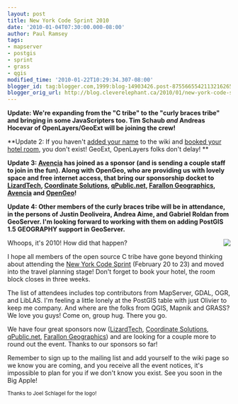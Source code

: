```yaml
---
layout: post
title: New York Code Sprint 2010
date: '2010-01-04T07:30:00.000-08:00'
author: Paul Ramsey
tags:
- mapserver
- postgis
- sprint
- grass
- qgis
modified_time: '2010-01-22T10:29:34.307-08:00'
blogger_id: tag:blogger.com,1999:blog-14903426.post-8755665542113216265
blogger_orig_url: http://blog.cleverelephant.ca/2010/01/new-york-code-sprint-2010.html
---
```


**Update: We're expanding from the "C tribe" to the "curly  braces tribe" and bringing in some JavaScripters too. Tim Schaub *and* Andreas Hocevar of OpenLayers/GeoExt will be joining the crew!**

**Update 2: If you haven't [added your name](http://wiki.osgeo.org/wiki/New_York_Code_Sprint_2010#Participation) to the wiki and [booked your hotel room](http://wiki.osgeo.org/wiki/New_York_Code_Sprint_2010#Hotel), you don't exist! GeoExt, OpenLayers folks don't delay! **

**Update 3: [Avencia](http://www.avencia.com/) has joined as a sponsor (and is sending a couple staff to join in the fun). Along with OpenGeo, who are providing us with lovely space and free internet access, that bring our sponsorship docket to [LizardTech](http://www.lizardtech.com/), [Coordinate Solutions](http://www.coordinatesolutions.com), [qPublic.net](http://www.qpublic.net/), [Farallon Geographics](http://fargeo.com/), [Avencia](http://www.avencia.com/) and [OpenGeo](http://oepngeo.org/)!**

**Update 4: Other members of the curly braces tribe will be in attendance, in the persons of Justin Deoliveira, Andrea Aime, and Gabriel Roldan from GeoServer. I'm looking forward to working with them on adding PostGIS 1.5 GEOGRAPHY support in GeoServer.**

<img src="http://wiki.osgeo.org/images/8/89/I_osgeo_ny.png" style="float:right;"/>Whoops, it's 2010! How did that happen?

I hope all members of the open source C tribe have gone beyond thinking about attending the [New York Code Sprint](http://wiki.osgeo.org/wiki/New_York_Code_Sprint_2010) (February 20 to 23) and moved into the travel planning stage! Don't forget to book your hotel, the room block closes in three weeks.

The list of attendees includes top contributors from MapServer, GDAL, OGR, and LibLAS. I'm feeling a little lonely at the PostGIS table with just Olivier to keep me company. And where are the folks from QGIS, Mapnik and GRASS? We love you guys! Come on, group hug. There you go.

We have four great sponsors now ([LizardTech](http://www.lizardtech.com/), [Coordinate Solutions](http://www.coordinatesolutions.com), [qPublic.net](http://www.qpublic.net/), [Farallon Geographics](http://fargeo.com/)) and are looking for a couple more to round out the event. Thanks to our sponsors so far!

Remember to sign up to the mailing list and add yourself to the wiki page so we know you are coming, and you receive all the event notices, it's impossible to plan for you if we don't know you exist. See you soon in the Big Apple!

<small>Thanks to Joel Schlagel for the logo!</small>

